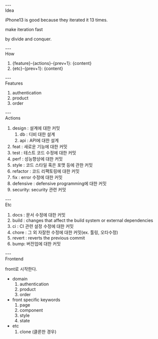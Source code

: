 ---\
Idea


iPhone13 is good because they iterated it 13 times.

make iteration fast

by divide and conquer.


---\
How

1. {feature}-{actions}-{prev+1}: {content}
2. {etc}-{prev+1}: {content}


---\
Features

1. authentication
2. product
3. order


---\
Actions

1. design : 설계에 대한 커밋
    1. db : 디비 대한 설계
    2. api : API에 대한 설계
2. feat : 새로운 기능에 대한 커밋
3. test : 테스트 코드 수정에 대한 커밋
4. perf : 성능향상에 대한 커밋
5. style : 코드 스타일 혹은 포맷 등에 관한 커밋
6. refactor : 코드 리팩토링에 대한 커밋
7. fix : error 수정에 대한 커밋
8. defensive : defensive programming에 대한 커밋
9. security: security 관련 커밋



---\
Etc

1. docs : 문서 수정에 대한 커밋
2. build : changes that affect the build system or external dependencies
3. ci : CI 관련 설정 수정에 대한 커밋
4. chore : 그 외 자잘한 수정에 대한 커밋(ex. 툴링, 오타수정)
5. revert : reverts the previous commit
6. bump: 버전업에 대한 커밋


---\
Frontend 

front로 시작한다.

- domain 
    1. authentication
    2. product
    3. order
- front specific keywords
    1. page
    2. component
    3. style
    4. state
- etc
    1. clone (클론한 경우) 

